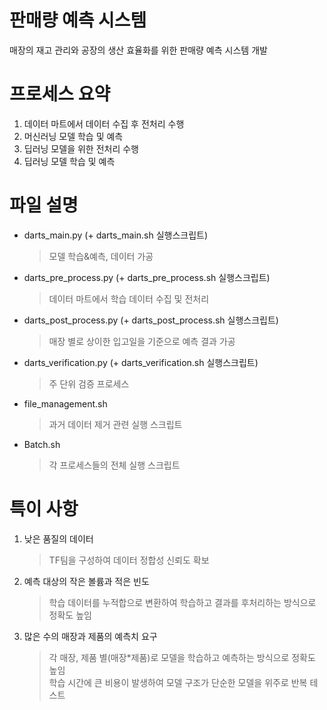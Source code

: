 # 판매량 예측 시스템
매장의 재고 관리와 공장의 생산 효율화를 위한 판매량 예측 시스템 개발

# 프로세스 요약
1. 데이터 마트에서 데이터 수집 후 전처리 수행
2. 머신러닝 모델 학습 및 예측
3. 딥러닝 모델을 위한 전처리 수행
4. 딥러닝 모델 학습 및 예측

# 파일 설명
* darts_main.py (+ darts_main.sh 실행스크립트)
  > 모델 학습&예측, 데이터 가공
* darts_pre_process.py (+ darts_pre_process.sh 실행스크립트)
  > 데이터 마트에서 학습 데이터 수집 및 전처리
* darts_post_process.py (+ darts_post_process.sh 실행스크립트)
  > 매장 별로 상이한 입고일을 기준으로 예측 결과 가공
* darts_verification.py (+ darts_verification.sh 실행스크립트)
  > 주 단위 검증 프로세스
* file_management.sh
  > 과거 데이터 제거 관련 실행 스크립트
* Batch.sh
  > 각 프로세스들의 전체 실행 스크립트

# 특이 사항
1. 낮은 품질의 데이터
   > TF팀을 구성하여 데이터 정합성 신뢰도 확보
2. 예측 대상의 작은 볼륨과 적은 빈도
   > 학습 데이터를 누적합으로 변환하여 학습하고 결과를 후처리하는 방식으로 정확도 높임
3. 많은 수의 매장과 제품의 예측치 요구
   > 각 매장, 제품 별(매장*제품)로 모델을 학습하고 예측하는 방식으로 정확도 높임  
   > 학습 시간에 큰 비용이 발생하여 모델 구조가 단순한 모델을 위주로 반복 테스트
